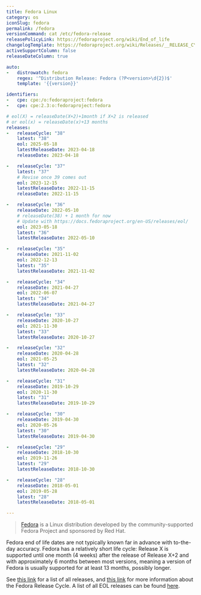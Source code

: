 ```yaml
---
title: Fedora Linux
category: os
iconSlug: fedora
permalink: /fedora
versionCommand: cat /etc/fedora-release
releasePolicyLink: https://fedoraproject.org/wiki/End_of_life
changelogTemplate: https://fedoraproject.org/wiki/Releases/__RELEASE_CYCLE__/ChangeSet?rd=Releases/__RELEASE_CYCLE__
activeSupportColumn: false
releaseDateColumn: true

auto:
-   distrowatch: fedora
    regex: '^Distribution Release: Fedora (?P<version>\d{2})$'
    template: '{{version}}'

identifiers:
-   cpe: cpe:/o:fedoraproject:fedora
-   cpe: cpe:2.3:o:fedoraproject:fedora

# eol(X) = releaseDate(X+2)+1month if X+2 is released
# or eol(x) = releaseDate(x)+13 months
releases:
-   releaseCycle: "38"
    latest: "38"
    eol: 2025-05-18
    latestReleaseDate: 2023-04-18
    releaseDate: 2023-04-18

-   releaseCycle: "37"
    latest: "37"
    # Revise once 39 comes out
    eol: 2023-12-15
    latestReleaseDate: 2022-11-15
    releaseDate: 2022-11-15

-   releaseCycle: "36"
    releaseDate: 2022-05-10
    # releaseDate(38) + 1 month for now
    # Update with https://docs.fedoraproject.org/en-US/releases/eol/
    eol: 2023-05-18
    latest: "36"
    latestReleaseDate: 2022-05-10

-   releaseCycle: "35"
    releaseDate: 2021-11-02
    eol: 2022-12-13
    latest: "35"
    latestReleaseDate: 2021-11-02

-   releaseCycle: "34"
    releaseDate: 2021-04-27
    eol: 2022-06-07
    latest: "34"
    latestReleaseDate: 2021-04-27

-   releaseCycle: "33"
    releaseDate: 2020-10-27
    eol: 2021-11-30
    latest: "33"
    latestReleaseDate: 2020-10-27

-   releaseCycle: "32"
    releaseDate: 2020-04-28
    eol: 2021-05-25
    latest: "32"
    latestReleaseDate: 2020-04-28

-   releaseCycle: "31"
    releaseDate: 2019-10-29
    eol: 2020-11-30
    latest: "31"
    latestReleaseDate: 2019-10-29

-   releaseCycle: "30"
    releaseDate: 2019-04-30
    eol: 2020-05-26
    latest: "30"
    latestReleaseDate: 2019-04-30

-   releaseCycle: "29"
    releaseDate: 2018-10-30
    eol: 2019-11-26
    latest: "29"
    latestReleaseDate: 2018-10-30

-   releaseCycle: "28"
    releaseDate: 2018-05-01
    eol: 2019-05-28
    latest: "28"
    latestReleaseDate: 2018-05-01

---
```


> [Fedora](https://getfedora.org/) is a Linux distribution developed by the community-supported
> Fedora Project and sponsored by Red Hat.

Fedora end of life dates are not typically known far in advance with to-the-day accuracy. Fedora has
a relatively short life cycle: Release X is supported until one month (4 weeks) after the release of
Release X+2 and with approximately 6 months between most versions, meaning a version of Fedora is
usually supported for at least 13 months, possibly longer.

See [this link](https://fedoraproject.org/wiki/Releases) for a list of all releases, and
[this link](https://fedoraproject.org/wiki/Fedora_Release_Life_Cycle) for more information about the
Fedora Release Cycle. A list of all EOL releases can be found [here](https://fedoraproject.org/wiki/End_of_life).
